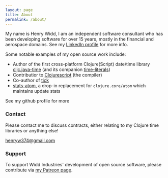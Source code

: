 ```yaml
---
layout: page
title: About
permalink: /about/
---
```


My name is Henry Widd, I am an independent software consultant who has been developing software for over 15 years, mostly in the financial and aerospace domains. See my [LinkedIn profile](https://www.linkedin.com/in/henry-widd-ab33674/) for more info. 

Some notable examples of my open source work include:

* Author of the first cross-platform Clojure(Script) date/time library [cljc.java-time](https://github.com/henryw374/cljc.java-time) (and its companion [time-literals](https://github.com/henryw374/time-literals))
* Contributior to [Clojurescript](https://clojurescript.org/) (the compiler)
* Co-author of [tick](https://github.com/juxt/tick)
* [stats-atom](https://gist.github.com/henryw374/3627fb85be5cd909801b405b995428df), a drop-in replacement for `clojure.core/atom` which maintains update stats

See my github profile for more

### Contact

Please contact me to discuss contracts, either relating to my Clojure time libraries or anything else! 

[henryw374@gmail.com](mailto:henryw374@gmail.com)

### Support 

To support Widd Industries' development of open source software, please contribute via [my Patreon page](https://www.patreon.com/widdindustries).
